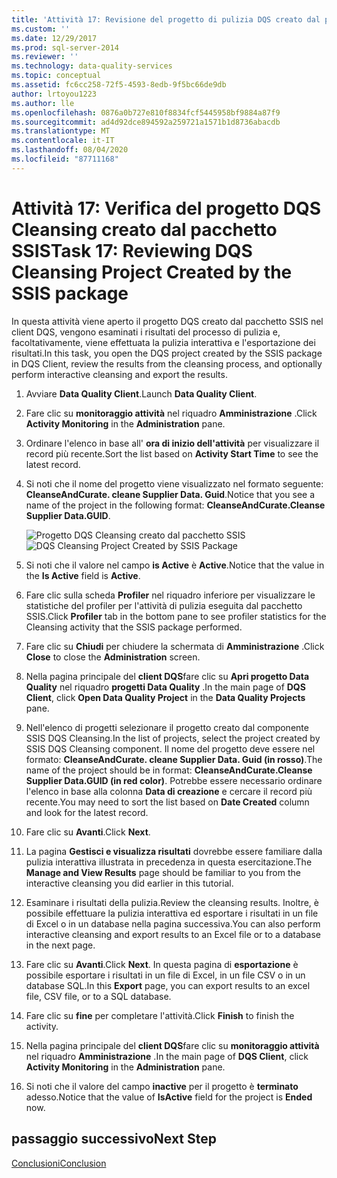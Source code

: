 ```yaml
---
title: 'Attività 17: Revisione del progetto di pulizia DQS creato dal pacchetto SSIS | Microsoft Docs'
ms.custom: ''
ms.date: 12/29/2017
ms.prod: sql-server-2014
ms.reviewer: ''
ms.technology: data-quality-services
ms.topic: conceptual
ms.assetid: fc6cc258-72f5-4593-8edb-9f5bc66de9db
author: lrtoyou1223
ms.author: lle
ms.openlocfilehash: 0876a0b727e810f8834fcf5445958bf9884a87f9
ms.sourcegitcommit: ad4d92dce894592a259721a1571b1d8736abacdb
ms.translationtype: MT
ms.contentlocale: it-IT
ms.lasthandoff: 08/04/2020
ms.locfileid: "87711168"
---
```

# <a name="task-17-reviewing-dqs-cleansing-project-created-by-the-ssis-package"></a><span data-ttu-id="ab354-102">Attività 17: Verifica del progetto DQS Cleansing creato dal pacchetto SSIS</span><span class="sxs-lookup"><span data-stu-id="ab354-102">Task 17: Reviewing DQS Cleansing Project Created by the SSIS package</span></span>
  <span data-ttu-id="ab354-103">In questa attività viene aperto il progetto DQS creato dal pacchetto SSIS nel client DQS, vengono esaminati i risultati del processo di pulizia e, facoltativamente, viene effettuata la pulizia interattiva e l'esportazione dei risultati.</span><span class="sxs-lookup"><span data-stu-id="ab354-103">In this task, you open the DQS project created by the SSIS package in DQS Client, review the results from the cleansing process, and optionally perform interactive cleansing and export the results.</span></span>  
  
1.  <span data-ttu-id="ab354-104">Avviare **Data Quality Client**.</span><span class="sxs-lookup"><span data-stu-id="ab354-104">Launch **Data Quality Client**.</span></span>  
  
2.  <span data-ttu-id="ab354-105">Fare clic su **monitoraggio attività** nel riquadro **Amministrazione** .</span><span class="sxs-lookup"><span data-stu-id="ab354-105">Click **Activity Monitoring** in the **Administration** pane.</span></span>  
  
3.  <span data-ttu-id="ab354-106">Ordinare l'elenco in base all' **ora di inizio dell'attività** per visualizzare il record più recente.</span><span class="sxs-lookup"><span data-stu-id="ab354-106">Sort the list based on **Activity Start Time** to see the latest record.</span></span>  
  
4.  <span data-ttu-id="ab354-107">Si noti che il nome del progetto viene visualizzato nel formato seguente: **CleanseAndCurate. cleane Supplier Data. Guid**.</span><span class="sxs-lookup"><span data-stu-id="ab354-107">Notice that you see a name of the project in the following format: **CleanseAndCurate.Cleanse Supplier Data.GUID**.</span></span>  
  
     <span data-ttu-id="ab354-108">![Progetto DQS Cleansing creato dal pacchetto SSIS](../../2014/tutorials/media/et-reviewingdqscpcreatedbythessispackage.jpg "Progetto DQS Cleansing creato dal pacchetto SSIS")</span><span class="sxs-lookup"><span data-stu-id="ab354-108">![DQS Cleansing Project Created by SSIS Package](../../2014/tutorials/media/et-reviewingdqscpcreatedbythessispackage.jpg "DQS Cleansing Project Created by SSIS Package")</span></span>  
  
5.  <span data-ttu-id="ab354-109">Si noti che il valore nel campo **is Active** è **Active**.</span><span class="sxs-lookup"><span data-stu-id="ab354-109">Notice that the value in the **Is Active** field is **Active**.</span></span>  
  
6.  <span data-ttu-id="ab354-110">Fare clic sulla scheda **Profiler** nel riquadro inferiore per visualizzare le statistiche del profiler per l'attività di pulizia eseguita dal pacchetto SSIS.</span><span class="sxs-lookup"><span data-stu-id="ab354-110">Click **Profiler** tab in the bottom pane to see profiler statistics for the Cleansing activity that the SSIS package performed.</span></span>  
  
7.  <span data-ttu-id="ab354-111">Fare clic su **Chiudi** per chiudere la schermata di **Amministrazione** .</span><span class="sxs-lookup"><span data-stu-id="ab354-111">Click **Close** to close the **Administration** screen.</span></span>  
  
8.  <span data-ttu-id="ab354-112">Nella pagina principale del **client DQS**fare clic su **Apri progetto Data Quality** nel riquadro **progetti Data Quality** .</span><span class="sxs-lookup"><span data-stu-id="ab354-112">In the main page of **DQS Client**, click **Open Data Quality Project** in the **Data Quality Projects** pane.</span></span>  
  
9. <span data-ttu-id="ab354-113">Nell'elenco di progetti selezionare il progetto creato dal componente SSIS DQS Cleansing.</span><span class="sxs-lookup"><span data-stu-id="ab354-113">In the list of projects, select the project created by SSIS DQS Cleansing component.</span></span> <span data-ttu-id="ab354-114">Il nome del progetto deve essere nel formato: **CleanseAndCurate. cleane Supplier Data. Guid (in rosso)**.</span><span class="sxs-lookup"><span data-stu-id="ab354-114">The name of the project should be in format:  **CleanseAndCurate.Cleanse Supplier Data.GUID (in red color)**.</span></span> <span data-ttu-id="ab354-115">Potrebbe essere necessario ordinare l'elenco in base alla colonna **Data di creazione** e cercare il record più recente.</span><span class="sxs-lookup"><span data-stu-id="ab354-115">You may need to sort the list based on **Date Created** column and look for the latest record.</span></span>  
  
10. <span data-ttu-id="ab354-116">Fare clic su **Avanti**.</span><span class="sxs-lookup"><span data-stu-id="ab354-116">Click **Next**.</span></span>  
  
11. <span data-ttu-id="ab354-117">La pagina **Gestisci e visualizza risultati** dovrebbe essere familiare dalla pulizia interattiva illustrata in precedenza in questa esercitazione.</span><span class="sxs-lookup"><span data-stu-id="ab354-117">The **Manage and View Results** page should be familiar to you from the interactive cleansing you did earlier in this tutorial.</span></span>  
  
12. <span data-ttu-id="ab354-118">Esaminare i risultati della pulizia.</span><span class="sxs-lookup"><span data-stu-id="ab354-118">Review the cleansing results.</span></span> <span data-ttu-id="ab354-119">Inoltre, è possibile effettuare la pulizia interattiva ed esportare i risultati in un file di Excel o in un database nella pagina successiva.</span><span class="sxs-lookup"><span data-stu-id="ab354-119">You can also perform interactive cleansing and export results to an Excel file or to a database in the next page.</span></span>  
  
13. <span data-ttu-id="ab354-120">Fare clic su **Avanti**.</span><span class="sxs-lookup"><span data-stu-id="ab354-120">Click **Next**.</span></span> <span data-ttu-id="ab354-121">In questa pagina di **esportazione** è possibile esportare i risultati in un file di Excel, in un file CSV o in un database SQL.</span><span class="sxs-lookup"><span data-stu-id="ab354-121">In this **Export** page, you can export results to an excel file, CSV file, or to a SQL database.</span></span>  
  
14. <span data-ttu-id="ab354-122">Fare clic su **fine** per completare l'attività.</span><span class="sxs-lookup"><span data-stu-id="ab354-122">Click **Finish** to finish the activity.</span></span>  
  
15. <span data-ttu-id="ab354-123">Nella pagina principale del **client DQS**fare clic su **monitoraggio attività** nel riquadro **Amministrazione** .</span><span class="sxs-lookup"><span data-stu-id="ab354-123">In the main page of **DQS Client**, click **Activity Monitoring** in the **Administration** pane.</span></span>  
  
16. <span data-ttu-id="ab354-124">Si noti che il valore del campo **inactive** per il progetto è **terminato** adesso.</span><span class="sxs-lookup"><span data-stu-id="ab354-124">Notice that the value of **IsActive** field for the project is **Ended** now.</span></span>  
  
## <a name="next-step"></a><span data-ttu-id="ab354-125">passaggio successivo</span><span class="sxs-lookup"><span data-stu-id="ab354-125">Next Step</span></span>  
 [<span data-ttu-id="ab354-126">Conclusioni</span><span class="sxs-lookup"><span data-stu-id="ab354-126">Conclusion</span></span>](../../2014/tutorials/conclusion.md)  
  
  
